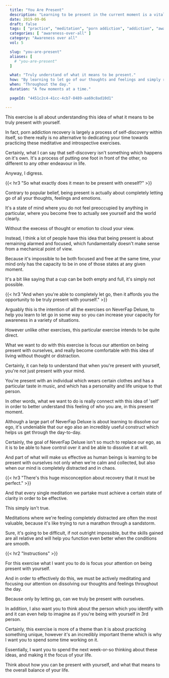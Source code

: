 ```yaml
---
  title: "You Are Present"
  description: "Learning to be present in the current moment is a vital skill."
  date: 2019-09-06
  draft: false
  tags: [ "practice", "meditation", "porn addiction", "addiction", "awareness", "awareness exercises", "perspective", "nofap", "neverfap", "neverfap deluxe" ]
  categories: [ "awareness-over-all" ]
  category: "Awareness over all"
  vol: 5

  slug: "you-are-present"
  aliases: [
    # "you-are-present"
  ]

  what: "Truly understand of what it means to be present."
  how: "By learning to let go of our thoughts and feelings and simply remain present with ourselves."
  when: "Throughout the day."
  duration: "A few moments at a time."

  pageId: "4451c2c4-41cc-4cb7-8489-aa69c8ad10d1"

---
```


This exercise is all about understanding this idea of what it means to be truly present with yourself.

In fact, porn addiction recovery is largely a process of self-discovery within itself, so there really is no alternative to dedicating your time towards practicing these meditative and introspective exercises.

Certainly, what I can say that self-discovery isn't something which happens on it's own. It's a process of putting one foot in front of the other, no different to any other endeavour in life.

Anyway, I digress.


{{< hr3 "So what exactly does it mean to be present with oneself?" >}}


Contrary to popular belief, being present is actually about completely letting go of all your thoughts, feelings and emotions.

It's a state of mind where you do not feel preoccupied by anything in particular, where you become free to actually see yourself and the world clearly.

Without the execess of thought or emotion to cloud your view.

Instead, I think a lot of people have this idea that being present is about remaining alarmed and focused, which fundamentally doesn't make sense from a mechanical point of view.

Because it's impossible to be both focused and free at the same time, your mind only has the capacity to be in one of those states at any given moment.

It's a bit like saying that a cup can be both empty and full, it's simply not possible. 


{{< hr3 "And when you're able to completely let go, then it affords you the opportunity to be truly present with yourself." >}}


Arguably this is the intention of all the exercises on NeverFap Deluxe, to help you learn to let go in some way so you can increase your capacity for awareness in a variety of situations.

However unlike other exercises, this particular exercise intends to be quite direct.

What we want to do with this exercise is focus our attention on being present with ourselves, and really become comfortable with this idea of living without thought or distraction.

Certainly, it can help to understand that when you're present with yourself, you're not just present with your mind. 

You're present with an individual which wears certain clothes and has a particular taste in music, and which has a personality and life unique to that person.

In other words, what we want to do is really connect with this idea of 'self' in order to better understand this feeling of who you are, in this present moment. 

Although a large part of NeverFap Deluxe is about learning to dissolve our ego, it's undeniable that our ego also an incredibly useful construct which helps us get through the day-to-day. 

Certainly, the goal of NeverFap Deluxe isn't so much to replace our ego, as it is to be able to have control over it and be able to dissolve it at will.

And part of what will make us effective as human beings is learning to be present with ourselves not only when we're calm and collected, but also when our mind is completely distracted and in chaos.


{{< hr3 "There's this huge misconception about recovery that it must be perfect." >}}


And that every single meditation we partake must achieve a certain state of clarity in order to be effective.

This simply isn't true. 

Meditations where we're feeling completely distracted are often the most valuable, because it's like trying to run a marathon through a sandstorm.

Sure, it's going to be difficult, if not outright impossible, but the skills gained are all relative and will help you function even better when the conditions are smooth. 


{{< hr2 "Instructions" >}}


For this exercise what I want you to do is focus your attention on being present with yourself. 

And in order to effectively do this, we must be actively meditating and focusing our attention on dissolving our thoughts and feelings throughout the day.

Because only by letting go, can we truly be present with ourselves.

In addition, I also want you to think about the person which you identify with and it can even help to imagine as if you're being with yourself in 3rd person.

Certainly, this exercise is more of a theme than it is about practicing something unique, however it's an incredibly important theme which is why I want you to spend some time working on it. 

Essentially, I want you to spend the next week-or-so thinking about these ideas, and making it the focus of your life. 

Think about how you can be present with yourself, and what that means to the overall balance of your life. 



<!-- 
{{< hr2 "Additional Resources" >}}  -->

<!-- maybe link to other  -->

